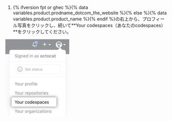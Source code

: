 1. {% ifversion fpt or ghec %}{% data variables.product.prodname_dotcom_the_website %}{% else %}{% data variables.product.product_name %}{% endif %}の右上から、プロフィール写真をクリックし、続いて**Your codespaces（あなたのcodespaces）**をクリックしてください。

  !['あなたのcodespaces'メニューオプション](/assets/images/help/codespaces/your-codespaces-option.png)
